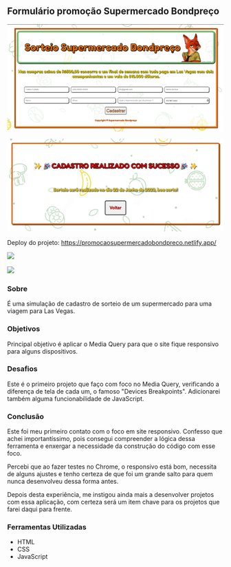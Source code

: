 ## Formulário promoção Supermercado Bondpreço

![](./assets/img/imagem-bondpreco.png)

![](./assets/img/imagem-bondpreco2.png)

Deploy do projeto: https://promocaosupermercadobondpreco.netlify.app/

<img src="http://img.shields.io/static/v1?label=STATUS&message=CONCLUIDO&color=GREEN&style=for-the-badge"/>
</p>

![](./assets/img/bondpreco.gif)

### Sobre
É uma simulação de cadastro de sorteio de um supermercado para uma viagem para Las Vegas.
### Objetivos
Principal objetivo é aplicar o Media Query para que o site fique responsivo para alguns dispositivos.
### Desafios
Este é o primeiro projeto que faço com foco no Media Query, verificando a diferença de tela de cada um, o famoso "Devices Breakpoints". Adicionarei também alguma funcionabilidade de JavaScript.

### Conclusão
Este foi meu primeiro contato com o foco em site responsivo. Confesso que achei importantíssimo, pois consegui compreender a lógica dessa ferramenta e enxergar a necessidade da construção do código com esse foco. 

Percebi que ao fazer testes no Chrome, o responsivo está bom, necessita de alguns ajustes e tenho certeza de que foi um grande salto para quem nunca desenvolveu dessa forma antes. 

Depois desta experiência, me instigou ainda mais a desenvolver projetos com essa aplicação, com certeza será um item chave para os projetos que farei daqui para frente.
### Ferramentas Utilizadas
- HTML
- CSS
- JavaScript

